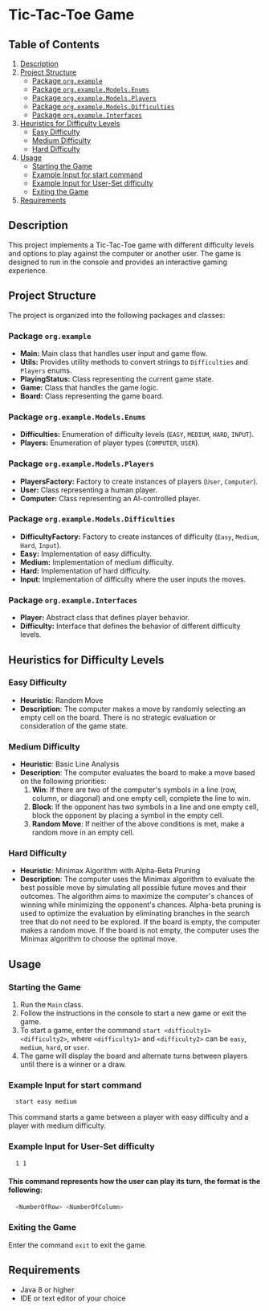# Tic-Tac-Toe Game

## Table of Contents

1. [Description](#description)
2. [Project Structure](#project-structure)
   - [Package `org.example`](#package-orgexample)
   - [Package `org.example.Models.Enums`](#package-orgexamplemodelsenums)
   - [Package `org.example.Models.Players`](#package-orgexamplemodelsplayers)
   - [Package `org.example.Models.Difficulties`](#package-orgexamplemodelsdifficulties)
   - [Package `org.example.Interfaces`](#package-orgexampleinterfaces)
3. [Heuristics for Difficulty Levels](#heuristics-for-difficulty-levels)
   - [Easy Difficulty](#easy-difficulty)
   - [Medium Difficulty](#medium-difficulty)
   - [Hard Difficulty](#hard-difficulty)
4. [Usage](#usage)
   - [Starting the Game](#starting-the-game)
   - [Example Input for start command](#example-input-for-start-command)
   - [Example Input for User-Set difficulty](#example-input-for-user-set-difficulty)
   - [Exiting the Game](#exiting-the-game)
5. [Requirements](#requirements)
   
## Description

This project implements a Tic-Tac-Toe game with different difficulty levels and options to play against the computer or another user. The game is designed to run in the console and provides an interactive gaming experience.

## Project Structure

The project is organized into the following packages and classes:

### Package `org.example`

- **Main:** Main class that handles user input and game flow.
- **Utils:** Provides utility methods to convert strings to `Difficulties` and `Players` enums.
- **PlayingStatus:** Class representing the current game state.
- **Game:** Class that handles the game logic.
- **Board:** Class representing the game board.

### Package `org.example.Models.Enums`

- **Difficulties:** Enumeration of difficulty levels (`EASY`, `MEDIUM`, `HARD`, `INPUT`).
- **Players:** Enumeration of player types (`COMPUTER`, `USER`).

### Package `org.example.Models.Players`

- **PlayersFactory:** Factory to create instances of players (`User`, `Computer`).
- **User:** Class representing a human player.
- **Computer:** Class representing an AI-controlled player.

### Package `org.example.Models.Difficulties`

- **DifficultyFactory:** Factory to create instances of difficulty (`Easy`, `Medium`, `Hard`, `Input`).
- **Easy:** Implementation of easy difficulty.
- **Medium:** Implementation of medium difficulty.
- **Hard:** Implementation of hard difficulty.
- **Input:** Implementation of difficulty where the user inputs the moves.

### Package `org.example.Interfaces`

- **Player:** Abstract class that defines player behavior.
- **Difficulty:** Interface that defines the behavior of different difficulty levels.

## Heuristics for Difficulty Levels

### Easy Difficulty
- **Heuristic**: Random Move
- **Description**: The computer makes a move by randomly selecting an empty cell on the board. There is no strategic evaluation or consideration of the game state.

### Medium Difficulty
- **Heuristic**: Basic Line Analysis
- **Description**: The computer evaluates the board to make a move based on the following priorities:
  1. **Win**: If there are two of the computer's symbols in a line (row, column, or diagonal) and one empty cell, complete the line to win.
  2. **Block**: If the opponent has two symbols in a line and one empty cell, block the opponent by placing a symbol in the empty cell.
  3. **Random Move**: If neither of the above conditions is met, make a random move in an empty cell.

### Hard Difficulty
- **Heuristic**: Minimax Algorithm with Alpha-Beta Pruning
- **Description**: The computer uses the Minimax algorithm to evaluate the best possible move by simulating all possible future moves and their outcomes. The algorithm aims to maximize the computer's chances of winning while minimizing the opponent's chances. Alpha-beta pruning is used to optimize the evaluation by eliminating branches in the search tree that do not need to be explored. If the board is empty, the computer makes a random move. If the board is not empty, the computer uses the Minimax algorithm to choose the optimal move.

## Usage

### Starting the Game

1. Run the `Main` class.
2. Follow the instructions in the console to start a new game or exit the game.
3. To start a game, enter the command `start <difficulty1> <difficulty2>`, where `<difficulty1>` and `<difficulty2>` can be `easy`, `medium`, `hard`, or `user`.
4. The game will display the board and alternate turns between players until there is a winner or a draw.

### Example Input for start command

  ```bash
    start easy medium  
  ```

This command starts a game between a player with easy difficulty and a player with medium difficulty.

### Example Input for User-Set difficulty

  ```bash
    1 1  
  ```
#### This command represents how the user can play its turn, the format is the following: 
  ```bash
    <NumberOfRow> <NumberOfColumn>  
  ```

### Exiting the Game

Enter the command `exit` to exit the game.

## Requirements

- Java 8 or higher
- IDE or text editor of your choice
